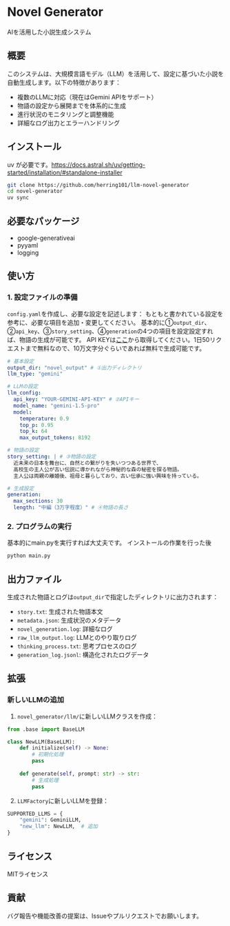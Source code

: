 # Novel Generator

AIを活用した小説生成システム

## 概要

このシステムは、大規模言語モデル（LLM）を活用して、設定に基づいた小説を自動生成します。以下の特徴があります：

- 複数のLLMに対応（現在はGemini APIをサポート）
- 物語の設定から展開までを体系的に生成
- 進行状況のモニタリングと調整機能
- 詳細なログ出力とエラーハンドリング

## インストール
uv が必要です。https://docs.astral.sh/uv/getting-started/installation/#standalone-installer

```bash
git clone https://github.com/herring101/llm-novel-generator
cd novel-generator
uv sync
```

## 必要なパッケージ

- google-generativeai
- pyyaml
- logging

## 使い方

### 1. 設定ファイルの準備

`config.yaml`を作成し、必要な設定を記述します：
もともと書かれている設定を参考に、必要な項目を追加・変更してください。
基本的に①`output_dir`、②`api_key`、③`story_setting`、④`generation`の4つの項目を設定設定すれば、物語の生成が可能です。
API KEYは[ここ](https://aistudio.google.com/app/apikey)から取得してください。1日50リクエストまで無料なので、10万文字分ぐらいであれば無料で生成可能です。
```yaml
# 基本設定
output_dir: "novel_output" # ①出力ディレクトリ
llm_type: "gemini"

# LLMの設定
llm_config:
  api_key: "YOUR-GEMINI-API-KEY" # ②APIキー
  model_name: "gemini-1.5-pro"
  model:
    temperature: 0.9
    top_p: 0.95
    top_k: 64
    max_output_tokens: 8192

# 物語の設定
story_setting: | # ③物語の設定
  近未来の日本を舞台に、自然との繋がりを失いつつある世界で、
  高校生の主人公が古い伝説に導かれながら神秘的な森の秘密を探る物語。
  主人公は両親の離婚後、祖母と暮らしており、古い伝承に強い興味を持っている。

# 生成設定
generation:
  max_sections: 30
  length: "中編（3万字程度）" # ④物語の長さ
```

### 2. プログラムの実行

基本的にmain.pyを実行すれば大丈夫です。
インストールの作業を行った後
```sh
python main.py
```

## 出力ファイル

生成された物語とログは`output_dir`で指定したディレクトリに出力されます：

- `story.txt`: 生成された物語本文
- `metadata.json`: 生成状況のメタデータ
- `novel_generation.log`: 詳細なログ
- `raw_llm_output.log`: LLMとのやり取りログ
- `thinking_process.txt`: 思考プロセスのログ
- `generation_log.jsonl`: 構造化されたログデータ

## 拡張

### 新しいLLMの追加

1. `novel_generator/llm/`に新しいLLMクラスを作成：
```python
from .base import BaseLLM

class NewLLM(BaseLLM):
    def initialize(self) -> None:
        # 初期化処理
        pass
        
    def generate(self, prompt: str) -> str:
        # 生成処理
        pass
```

2. `LLMFactory`に新しいLLMを登録：
```python
SUPPORTED_LLMS = {
    "gemini": GeminiLLM,
    "new_llm": NewLLM,  # 追加
}
```

## ライセンス

MITライセンス

## 貢献

バグ報告や機能改善の提案は、Issueやプルリクエストでお願いします。
